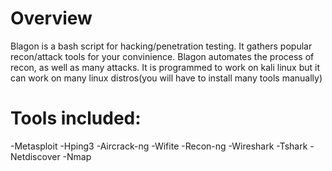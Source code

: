# Overview
Blagon is a bash script for hacking/penetration testing. 
It gathers popular recon/attack tools for your convinience. 
Blagon automates the process of recon, as well as many attacks.
It is programmed to work on kali linux but it can work on many linux distros(you will have to install many tools manually)
# Tools included:
 -Metasploit
 -Hping3
 -Aircrack-ng
 -Wifite
 -Recon-ng
 -Wireshark
 -Tshark
 -Netdiscover
 -Nmap
